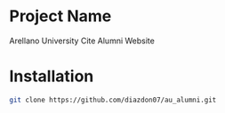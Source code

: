 # Project Name

Arellano University Cite Alumni Website

# Installation

```bash
git clone https://github.com/diazdon07/au_alumni.git
```
